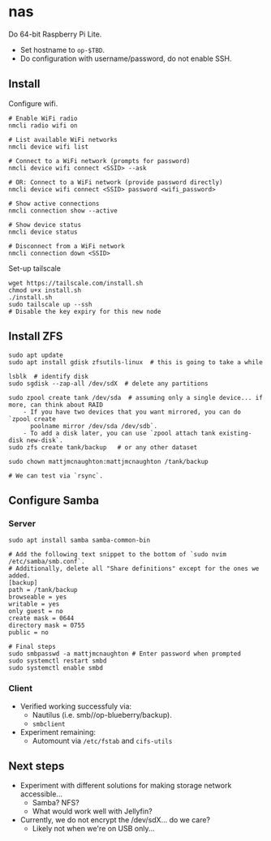 # nas

Do 64-bit Raspberry Pi Lite.

- Set hostname to `op-$TBD`.
- Do configuration with username/password, do not enable SSH.

## Install

Configure wifi.

```
# Enable WiFi radio
nmcli radio wifi on

# List available WiFi networks
nmcli device wifi list

# Connect to a WiFi network (prompts for password)
nmcli device wifi connect <SSID> --ask

# OR: Connect to a WiFi network (provide password directly)
nmcli device wifi connect <SSID> password <wifi_password>

# Show active connections
nmcli connection show --active

# Show device status
nmcli device status

# Disconnect from a WiFi network
nmcli connection down <SSID>
```

Set-up tailscale

```
wget https://tailscale.com/install.sh
chmod u+x install.sh
./install.sh
sudo tailscale up --ssh
# Disable the key expiry for this new node
```

## Install ZFS

```
sudo apt update
sudo apt install gdisk zfsutils-linux  # this is going to take a while

lsblk  # identify disk
sudo sgdisk --zap-all /dev/sdX  # delete any partitions

sudo zpool create tank /dev/sda  # assuming only a single device... if more, can think about RAID
    - If you have two devices that you want mirrored, you can do `zpool create
      poolname mirror /dev/sda /dev/sdb`.
    - To add a disk later, you can use `zpool attach tank existing-disk new-disk`.
sudo zfs create tank/backup   # or any other dataset

sudo chown mattjmcnaughton:mattjmcnaughton /tank/backup

# We can test via `rsync`.
```

## Configure Samba

### Server

```
sudo apt install samba samba-common-bin

# Add the following text snippet to the bottom of `sudo nvim
/etc/samba/smb.conf`.
# Additionally, delete all "Share definitions" except for the ones we added.
[backup]
path = /tank/backup
browseable = yes
writable = yes
only guest = no
create mask = 0644
directory mask = 0755
public = no

# Final steps
sudo smbpasswd -a mattjmcnaughton # Enter password when prompted
sudo systemctl restart smbd
sudo systemctl enable smbd
```

### Client

- Verified working successfuly via:
    - Nautilus (i.e. smb//op-blueberry/backup).
    - `smbclient`
- Experiment remaining:
    - Automount via `/etc/fstab` and `cifs-utils`

## Next steps

- Experiment with different solutions for making storage network accessible...
    - Samba? NFS?
    - What would work well with Jellyfin?
- Currently, we do not encrypt the /dev/sdX... do we care?
    - Likely not when we're on USB only...
